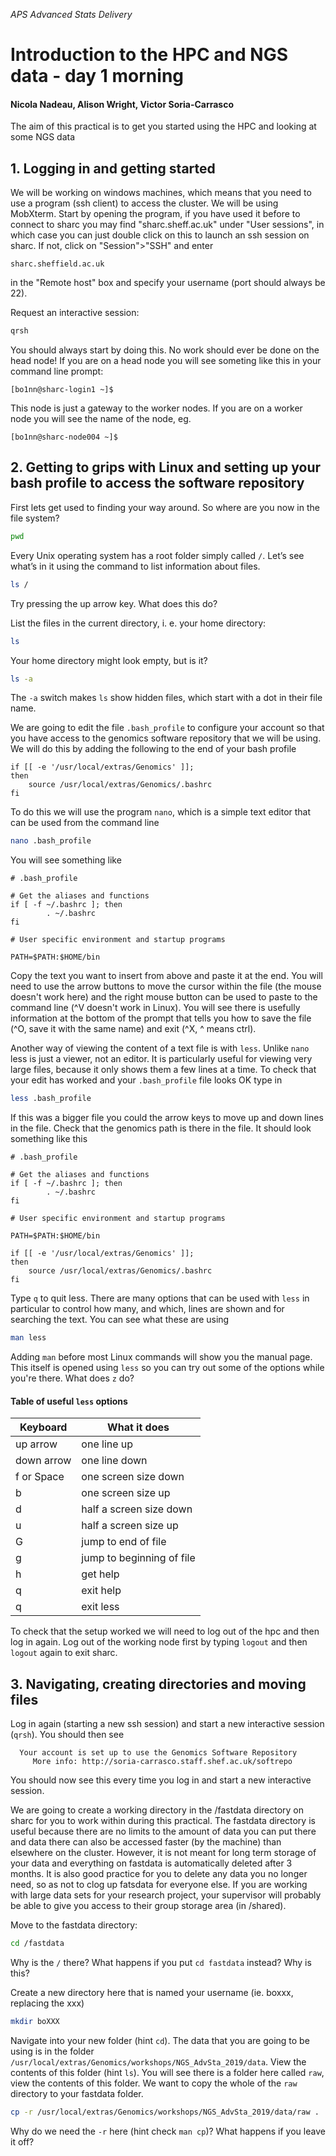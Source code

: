 *APS Advanced Stats Delivery*
# Introduction to the HPC and NGS data - day 1 morning
#### Nicola Nadeau, Alison Wright, Victor Soria-Carrasco

The aim of this practical is to get you started using the HPC and looking at some NGS data

## 1. Logging in and getting started
We will be working on windows machines, which means that you need to use a program (ssh client) to access the cluster. We will be using MobXterm. Start by opening the program, if you have used it before to connect to sharc you may find "sharc.sheff.ac.uk" under "User sessions", in which case you can just double click on this to launch an ssh session on sharc. If not, click on "Session">"SSH" and enter
```
sharc.sheffield.ac.uk
```
in the "Remote host" box and specify your username (port should always be 22).

Request an interactive session:
```bash
qrsh
```
You should always start by doing this. No work should ever be done on the head node! If you are on a head node you will see someting like this in your command line prompt:
```
[bo1nn@sharc-login1 ~]$
```
This node is just a gateway to the worker nodes. If you are on a worker node you will see the name of the node, eg.
```
[bo1nn@sharc-node004 ~]$
```

## 2. Getting to grips with Linux and setting up your bash profile to access the software repository
First lets get used to finding your way around. So where are you now in the file system? 
```bash
pwd
```
Every Unix operating system has a root folder simply called ```/```. Let’s see what’s in it using the command to list information about files.
```bash
ls /
```
Try pressing the up arrow key. What does this do?

List the files in the current directory, i. e. your home directory: 
```bash
ls
```
Your home directory might look empty, but is it? 
```bash
ls -a
```
The ```-a``` switch makes ```ls``` show hidden files, which start with a dot in their file name.

We are going to edit the file ```.bash_profile``` to configure your account so that you have access to the genomics software repository that we will be using. We will do this by adding the following to the end of your bash profile

```
if [[ -e '/usr/local/extras/Genomics' ]]; 
then
    source /usr/local/extras/Genomics/.bashrc
fi
```
To do this we will use the program ```nano```, which is a simple text editor that can be used from the command line
```bash
nano .bash_profile
```
You will see something like
```
# .bash_profile

# Get the aliases and functions
if [ -f ~/.bashrc ]; then
        . ~/.bashrc
fi

# User specific environment and startup programs

PATH=$PATH:$HOME/bin

```
Copy the text you want to insert from above and paste it at the end. You will need to use the arrow buttons to move the cursor within the file (the mouse doesn't work here) and the right mouse button can be used to paste to the command line (^V doesn't work in Linux). You will see there is usefully information at the bottom of the prompt that tells you how to save the file (^O, save it with the same name) and exit (^X, ^ means ctrl).

Another way of viewing the content of a text file is with ```less```. Unlike ```nano``` less is just a viewer, not an editor. It is particularly useful for viewing very large files, because it only shows them a few lines at a time. To check that your edit has worked and your ```.bash_profile``` file looks OK type in
```bash
less .bash_profile
```
If this was a bigger file you could the arrow keys to move up and down lines in the file. Check that the genomics path is there in the file. It should look something like this
```
# .bash_profile

# Get the aliases and functions
if [ -f ~/.bashrc ]; then
        . ~/.bashrc
fi

# User specific environment and startup programs

PATH=$PATH:$HOME/bin

if [[ -e '/usr/local/extras/Genomics' ]];
then
    source /usr/local/extras/Genomics/.bashrc
fi
```
Type ```q``` to quit less.
There are many options that can be used with ```less``` in particular to control how many, and which, lines are shown and for searching the text. You can see what these are using
```bash
man less
```
Adding ```man``` before most Linux commands will show you the manual page. This itself is opened using ```less``` so you can try out some of the options while you're there. 
What does ```z``` do?  
#### Table of useful ```less``` options

| Keyboard | What it does |
| ------- | ---- | 
| up arrow | one line up |
| down arrow | one line down |
| f or Space | one screen size down |
| b | one screen size up |
| d | half a screen size down |
| u | half a screen size up |
| G | jump to end of file |
| g | jump to beginning of file |
| h | get help |
| q | exit help |
| q | exit less |


To check that the setup worked we will need to log out of the hpc and then log in again. Log out of the working node first by typing ```logout``` and then ```logout``` again to exit sharc. 

## 3. Navigating, creating directories and moving files
Log in again (starting a new ssh session) and start a new interactive session (```qrsh```). You should then see
```
  Your account is set up to use the Genomics Software Repository
     More info: http://soria-carrasco.staff.shef.ac.uk/softrepo
```
You should now see this every time you log in and start a new interactive session.

We are going to create a working directory in the /fastdata directory on sharc for you to work within during this practical. The fastdata directory is useful because there are no limits to the amount of data you can put there and data there can also be accessed faster (by the machine) than elsewhere on the cluster. However, it is not meant for long term storage of your data and everything on fastdata is automatically deleted after 3 months. It is also good practice for you to delete any data you no longer need, so as not to clog up fatsdata for everyone else. If you are working with large data sets for your research project, your supervisor will probably be able to give you access to their group storage area (in /shared).

Move to the fastdata directory:
```bash
cd /fastdata
```
Why is the ```/``` there? What happens if you put ```cd fastdata``` instead? Why is this?

Create a new directory here that is named your username (ie. boxxx, replacing the xxx)
```bash
mkdir boXXX
```
Navigate into your new folder (hint ```cd```). The data that you are going to be using is in the folder ```/usr/local/extras/Genomics/workshops/NGS_AdvSta_2019/data```. View the contents of this folder (hint ```ls```). You will see there is a folder here called ```raw```, view the contents of this folder. We want to copy the whole of the ```raw``` directory to your fastdata folder. 
```bash
cp -r /usr/local/extras/Genomics/workshops/NGS_AdvSta_2019/data/raw .
```
Why do we need the ```-r``` here (hint check ```man cp```)? What happens if you leave it off?


